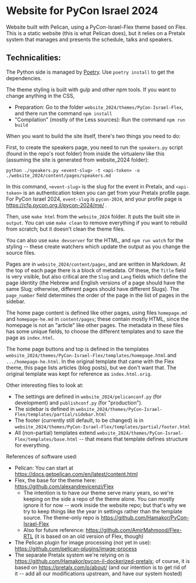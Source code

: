 Website for PyCon Israel 2024
=============================

Website built with Pelican, using a PyCon-Israel-Flex theme based on
Flex. This is a static website (this is what Pelican does), but it
relies on a Pretalx system that manages and presents the schedule,
talks and speakers.

Technicalities:
---------------

The Python side is managed by [Poetry](https://python-poetry.org/).
Use `poetry install` to get the dependencies.

The theme styling is built with gulp and other npm tools.
If you want to change anything in the CSS, 
- Preparation: Go to the folder `website_2024/themes/PyCon-Israel-Flex`,
  and there run the command `npm install`
- "Compilation" (mostly of the Less sources): Run the command
  `npm run build`

When you want to build the site itself, there's two things you need to do:

First, to create the speakers page, you need to run the 
`speakers.py` script (found in the repo's root folder) from
inside the virtualenv like this (assuming the site is generated from
website_2024 folder):

    python ./speakers.py <event-slug> -t <api-token> -o ./website_2024/content/pages/speakers.md

In this command, `<event-slug>` is the slug for the event in Pretalx,
and `<api-token>` is an authentication token you can get from your 
Pretalx profile page. For PyCon Israel 2024, `event-slug` is `pycon-2024`,
and your profile page is https://cfp.pycon.org.il/pycon-2024/me/ .

Then, use `make html` from the
`website_2024` folder. It puts the built site in `output`. You
can use `make clean` to remove everything if you want to rebuild
from scratch; but it doesn't clean the theme files.

You can also use `make devserver` for the HTML, and `npm run watch`
for the styling -- these create watchers which update the output as
you change the source files.

Pages are in `website_2024/content/pages`, and are written in
Markdown. At the top of each page there is a block of metadata. Of
these, the `Title` field is very visible, but also critical are the
`Slug` and `Lang` fields which define the page identity (the Hebrew
and English versions of a page should have the same Slug; otherwise,
different pages should have different Slugs). The `page_number` field
determines the order of the page in the list of pages in the sidebar.

The home page content is defined like other pages, using files
`homepage.md` and `homepage-he.md` in `content/pages`; these contain
mostly HTML, since the homepage is not an "article" like other
pages. The metadata in these files has some unique fields, to choose
the different templates and to save the page as `index.html`.

The home page buttons and top is defined in the templates
`website_2024/themes/PyCon-Israel-Flex/templates/homepage.html` and
`.../homepage-he.html`. In the original template that came with the
Flex theme, this page lists articles (blog posts), but we don't want
that. The original template was kept for reference as
`index.html.orig`. 

Other interesting files to look at:
- The settings are defined in `website_2024/pelicanconf.py` (for
  development) and `publishconf.py` (for "production").
- The sidebar is defined in
  `website_2024/themes/PyCon-Israel-Flex/templates/partial/sidebar.html`
- The footer (currently still default, to be changed) is in 
  `website_2024/themes/PyCon-Israel-Flex/templates/partial/footer.html`
- All (non-partial) templates extend
  `website_2024/themes/PyCon-Israel-Flex/templates/base.html` -- that
  means that template defines structure for everything.


References of software used:
- Pelican: You can start at
  https://docs.getpelican.com/en/latest/content.html
- Flex, the base for the theme here:
  https://github.com/alexandrevicenzi/Flex
  + The intention is to have our theme serve many years, so we're
    keeping on the side a repo of the theme alone. You can mostly
    ignore it for now -- work inside the website repo; but that's why
    we try to keep things like the year in settings rather than the
    template source. The theme-only repo is
    https://github.com/Hamakor/PyCon-Israel-Flex
  + Also for future reference: https://github.com/AmirMahmood/Flex-RTL
    (it is based on an old version of Flex, though)
- The Pelican plugin for image processing (not yet in use):
  https://github.com/pelican-plugins/image-process
- The separate Pretalx system we're relying on is
  https://github.com/Hamakor/pycon-il-dockerized-pretalx; of course,
  it is based on https://pretalx.com/p/about/
  (and our intention is to get rid of it -- add all our modifications
  upstream, and have our system hosted)
